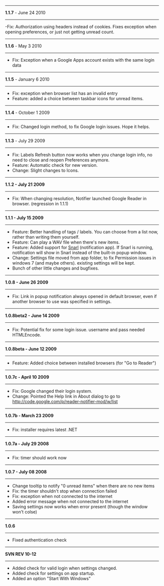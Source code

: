 
---

**1.1.7** - June 24 2010

---


-Fix: Authorization using headers instead of cookies. Fixes exception when opening preferences, or just not getting unread count.


---

**1.1.6** - May 3 2010

---


  * Fix: Exception when a Google Apps account exists with the same login data


---

**1.1.5** - January 6 2010

---


  * Fix: exception when browser list has an invalid entry
  * Feature: added a choice between taskbar icons for unread items.


---

**1.1.4** - October 1 2009

---


  * Fix: Changed login method, to fix Google login issues. Hope it helps.


---

**1.1.3** - July 29 2009

---


  * Fix: Labels Refresh button now works when you change login info, no need to close and reopen Preferences anymore.
  * Feature: Automatic check for new version.
  * Change: Slight changes to Icons.


---

**1.1.2  - July 21 2009**

---


  * Fix: When changing resolution, Notifier launched Google Reader in browser. (regression in 1.1.1)


---

**1.1.1  - July 15 2009**

---


  * Feature: Better handling of tags / labels. You can choose from a list now, rather than writing them yourself.
  * Feature: Can play a  WAV file when there's new items.
  * Feature: Added support for [Snarl](http://www.fullphat.net/about/index.html) (notification app). If Snarl is running, notification will show in Snarl instead of the built-in popup window.
  * Change: Settings file moved from app folder, to fix Permission issues in windows 7 (and maybe others). existing settings will be kept.
  * Bunch of other little changes and bugfixes.


---

**1.0.8  - June 26 2009**

---


  * Fix: Link in popup notification always opened in default browser, even if another browser to use was specified in settings.


---

**1.0.8beta2  - June 14 2009**

---


  * Fix: Potential fix for some login issue. username and pass needed HTMLEncode.


---

**1.0.8beta  - June 12 2009**

---


  * Feature: Added choice between installed browsers (for "Go to Reader")


---

**1.0.7c - April 10 2009**

---


  * Fix: Google changed their login system.
  * Change: Pointed the Help link in About dialog to go to http://code.google.com/p/reader-notifier-mod/w/list


---

**1.0.7b - March 23 2009**

---


  * Fix: installer requires latest .NET


---

**1.0.7a - July 29 2008**

---


  * Fix: timer should work now


---

**1.0.7 - July 08 2008**

---

  * Change tooltip to notify "0 unread items" when there are no new items
  * Fix: the timer shouldn't stop when connection failed
  * Fix: exception when not connected to the internet
  * Added error message when not connected to the internet
  * Saving settings now works when error present (though the window won't colse)


---

**1.0.6**

---

  * Fixed authentication check


---

**SVN REV 10-12**

---

  * Added check for valid login when settings changed.
  * Added check for settings on app startup.
  * Added an option "Start With Windows"